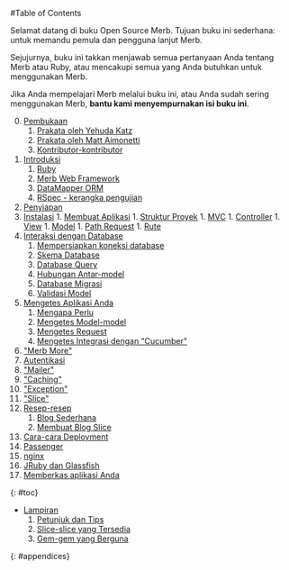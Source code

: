 #Table of Contents

<div id="intro">
	<p>Selamat datang di buku Open Source Merb. Tujuan buku ini sederhana: untuk memandu pemula dan pengguna lanjut Merb.</p>
	<p>Sejujurnya, buku ini takkan menjawab semua pertanyaan Anda tentang Merb atau Ruby, atau mencakupi semua yang Anda butuhkan untuk menggunakan Merb.</p>
	<p>Jika Anda mempelajari Merb melalui buku ini, atau Anda sudah sering menggunakan Merb, <strong>bantu kami menyempurnakan isi buku ini</strong>.</p>
</div>

0. [Pembukaan](/front-matter)
	1. [Prakata oleh Yehuda Katz](/front-matter/foreword)
	2. [Prakata oleh Matt Aimonetti](/front-matter/preface)
	3. [Kontributor-kontributor](/front-matter/contributors)
1. [Introduksi](/introduction)
	1. [Ruby](/introduction/ruby)
	2. [Merb Web Framework](/introduction/merb)
	3. [DataMapper ORM](/introduction/datamapper)
	4. [RSpec - kerangka pengujian](/introduction/rspec)
2. [Penyiapan](/getting-started)
  1. [Instalasi](/getting-started/install-instructions)
	1. [Membuat Aplikasi](/getting-started/generate-an-application)
	1. [Struktur Proyek](/getting-started/project-structure)
	1. [MVC](/getting-started/mvc)
	1. [Controller](/getting-started/controllers)
	1. [View](/getting-started/views)
	1. [Model](/getting-started/models)
	1. [Path Request](/getting-started/request-path)
	1. [Rute](/getting-started/router)
3. [Interaksi dengan Database](/interacting-with-the-database)
	1. [Mempersiapkan koneksi database](/interacting-with-the-database/dm-setting-up)
	1. [Skema Database](/interacting-with-the-database/dm-schema)
	1. [Database Query](/interacting-with-the-database/dm-queries)
	1. [Hubungan Antar-model](/interacting-with-the-database/dm-relationships)
	1. [Database Migrasi](/interacting-with-the-database/dm-migrations)
	1. [Validasi Model](/interacting-with-the-database/dm-validations)
4. [Mengetes Aplikasi Anda](/testing-your-application)
	1. [Mengapa Perlu](/testing-your-application/why)
	1. [Mengetes Model-model](/testing-your-application/models)
	1. [Mengetes Request](/testing-your-application/requests)
	1. [Mengetes Integrasi dengan "Cucumber"](/testing-your-application/cucumber)
5. ["Merb More"](/merb-more)
  1. [Autentikasi](/merb-more/authentication)
  1. ["Mailer"](/merb-more/mailer)
  1. ["Caching"](/merb-more/caching)
  1. ["Exception"](/merb-more/exceptions)
  1. ["Slice"](/merb-more/slices)
6. [Resep-resep](/recipes)
	1. [Blog Sederhana](/recipes/simple-blog)
	1. [Membuat Blog Slice](/recipes/blog-slice)
7. [Cara-cara Deployment](/deployment)
  1. [Passenger](/deployment/passenger)
  1. [nginx](/deployment/nginx)
  1. [JRuby dan Glassfish](/deployment/jruby)
  1. [Memberkas aplikasi Anda](/deployment/bundle)

{: #toc}

* [Lampiran](/appendix)
  1. [Petunjuk dan Tips](/appendix/hints-tips)
  1. [Slice-slice yang Tersedia](/appendix/slices)
  1. [Gem-gem yang Berguna](/appendix/gems)

{: #appendices}
